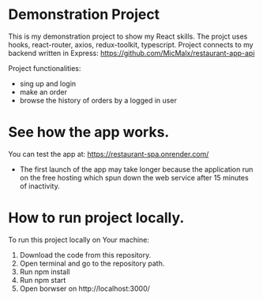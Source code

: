 # Demonstration Project

This is my demonstration project to show my React skills.
The projct uses hooks, react-router, axios, redux-toolkit, typescript.
Project connects to my backend written in Express: https://github.com/MicMalx/restaurant-app-api

Project functionalities:
- sing up and login
- make an order
- browse the history of orders by a logged in user

# See how the app works.

You can test the app at: https://restaurant-spa.onrender.com/
* The first launch of the app may take longer because the application run on the free hosting which spun down the web service after 15 minutes of inactivity.

# How to run project locally.

To run this project locally on Your machine:

1. Download the code from this repository.
2. Open terminal and go to the repository path.
3. Run npm install
4. Run npm start
5. Open borwser on http://localhost:3000/
